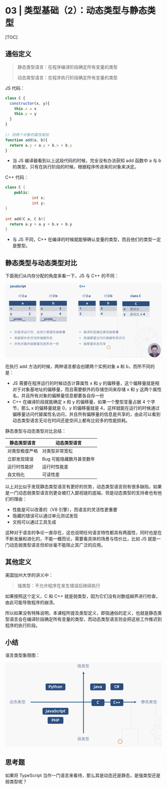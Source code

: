 # 03 | 类型基础（2）：动态类型与静态类型

[TOC]

## 通俗定义

> 静态类型语言：在程序编译阶段确定所有变量的类型
>
> 动态类型语言：在程序执行阶段确定所有变量的类型

JS 代码：

```js
class C {
  constructor(x, y){
    this.x = x
    this.y = y
  }
}

// 将两个对象的属性相加
function add(a, b){
  return a.y + a.y + b.x + b.y
}
```

- 当 JS 编译器看到以上这段代码的时候，完全没有办法获知 add 函数中 a 与 b 的类型，只有在执行阶段的时候，根据程序传进来的对象来决定。

C++ 代码：

```c++
class C {
  	public:
  			int x;
  			int y;
}

int add(C a, C b){
  return a.y + a.y + b.x + b.y
}
```

- 与 JS 不同，C++ 在编译的时候就能够确认变量的类型，而且他们的类型一定是整型。



## 静态类型与动态类型对比

下面我们从内存分配的角度来看一下，JS 与 C++ 的不同：

![image-20190727141446586](assets/image-20190727141446586.png)

在执行 add 方法的时候，两种语言都会创建两个实例对象 a 和 b，而所不同的是：

- JS 需要在程序运行的时候动态计算属性 x 和 y 的偏移量，这个偏移量就是相对于对象基地址的偏移量，而且需要额外的存储空间来存储 x 和 y 这两个属性名，并且所有对象的偏移量信息都要各自存一份
- C++ 在编译阶段就能确定 x 和 y 的偏移量，如果一个整型变量占据 4 个字节，那么 x 的偏移量就是 0，y 的偏移量就是 4，这样就能在运行的时候通过偏移量访问代替属性名访问，并且所有偏移量的信息是共享的，由此可以看到动态类型语言无论在时间还是空间上都有比较多的性能损耗。



静态类型与动态类型对比总结：

| 静态类型语言   | 动态类型语言             |
| -------------- | ------------------------ |
| 对类型极度严格 | 对类型非常宽松           |
| 立即发现错误   | Bug 可能隐藏数月甚至数年 |
| 运行时性能好   | 运行时性能差             |
| 自文档化       | 可读性差                 |

以上对比似乎发现静态类型语言有更好的优势，动态类型语言则有很多缺陷，如果是一门动态弱类型语言则更会被打入鄙视链的底端，但是动态类型的支持者也有他们的理由：

- 性能是可以改善的（V8 引擎），而语言的灵活性更重要
- 隐藏的错误可以通过单元测试发现
- 文档可以通过工具生成

这种对于语言的争论一直存在，这也说明任何语言特性都具有两面性，同时也是在不断发展和进化的，不能一概而论，需要看具体的场景与性价比，比如 JS 就是一门动态弱类型语言但却丝毫不能阻止其广泛的应用。



## 其他定义

美国加州大学的讲义中：

> 强类型：不允许程序在发生错误后继续执行

如果按照这个定义，C 和 C++ 就是弱类型，因为它们没有对数组越界进行检查，由此可能导致程序的崩溃。

所以如果没有特殊说明，本课程所提及类型定义，即指通俗的定义，也就是静态类型语言会在编译阶段确定所有变量的类型，而动态类型语言则会把这些工作推迟到程序的执行阶段。



## 小结

语言类型象限图：

![image-20190727153445306](assets/image-20190727153445306.png)

## 思考题

如果将 TypeScript 当作一门语言来看待，那么其是动态还是静态，是强类型还是弱类型呢？